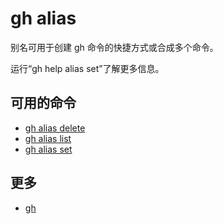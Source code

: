 # gh alias

别名可用于创建 gh 命令的快捷方式或合成多个命令。

运行“gh help alias set”了解更多信息。

## 可用的命令

- [gh alias delete](/gh_alias_delete)
- [gh alias list](/gh_alias_list)
- [gh alias set](/gh_alias_set)

## 更多

- [gh](/gh)
